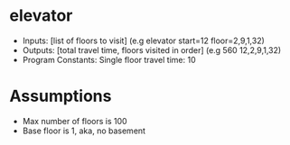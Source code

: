 # elevator

- Inputs: [list of floors to visit] (e.g elevator start=12 floor=2,9,1,32)
- Outputs: [total travel time, floors visited in order] (e.g 560 12,2,9,1,32)
- Program Constants: Single floor travel time: 10

# Assumptions
- Max number of floors is 100
- Base floor is 1, aka, no basement